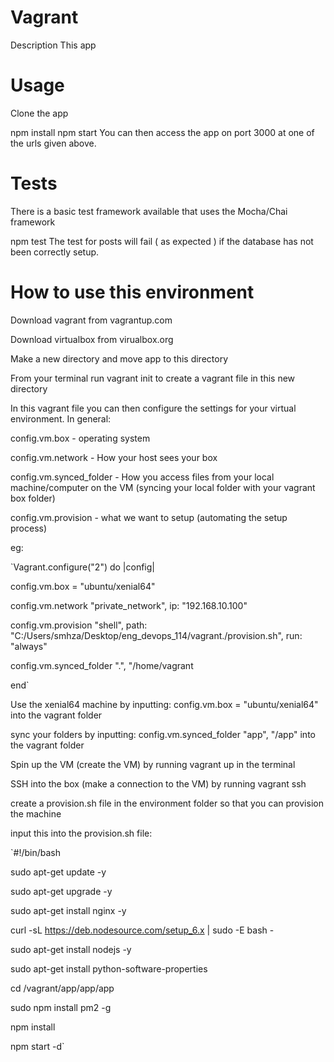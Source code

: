 # Vagrant
Description
This app 


# Usage
Clone the app

npm install
npm start
You can then access the app on port 3000 at one of the urls given above.

# Tests
There is a basic test framework available that uses the Mocha/Chai framework

npm test
The test for posts will fail ( as expected ) if the database has not been correctly setup.

# How to use this environment

Download vagrant from vagrantup.com

Download virtualbox from virualbox.org

Make a new directory and move app to this directory

From your terminal run vagrant init to create a vagrant file in this new directory

In this vagrant file you can then configure the settings for your virtual environment. In general:

config.vm.box - operating system

config.vm.network - How your host sees your box

config.vm.synced_folder - How you access files from your local machine/computer on the VM (syncing your local folder with your vagrant box folder)

config.vm.provision - what we want to setup (automating the setup process)

eg:

  `Vagrant.configure("2") do |config|

  config.vm.box = "ubuntu/xenial64"
  
  config.vm.network "private_network", ip: "192.168.10.100"

  config.vm.provision "shell", path: "C:/Users/smhza/Desktop/eng_devops_114/vagrant./provision.sh", run: "always"

  config.vm.synced_folder ".", "/home/vagrant

end`

Use the xenial64 machine by inputting: config.vm.box = "ubuntu/xenial64" into the vagrant folder

sync your folders by inputting: config.vm.synced_folder "app", "/app" into the vagrant folder

Spin up the VM (create the VM) by running vagrant up in the terminal

SSH into the box (make a connection to the VM) by running vagrant ssh

create a provision.sh file in the environment folder so that you can provision the machine

input this into the provision.sh file:

`#!/bin/bash

sudo apt-get update -y

sudo apt-get upgrade -y

sudo apt-get install nginx -y

curl -sL https://deb.nodesource.com/setup_6.x | sudo -E bash -

sudo apt-get install nodejs -y

sudo apt-get install python-software-properties

cd /vagrant/app/app/app

sudo npm install pm2 -g

npm install

npm start -d`

